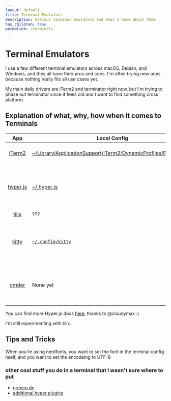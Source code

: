 ```yaml
---
layout: default
title: Terminal Emulators
description: Various terminal emulators and what I know about them
has_children: true
permalink: /terminals
---
```


# Terminal Emulators

I use a few different terminal emulators across macOS, Debian, and Windows, and they all have their pros and cons. I'm often trying new ones because nothing really fits all use cases yet.

My main daily drivers are iTerm2 and terminator right now, but I'm trying to phase out terminator since it feels old and I want to find something cross platform.

## Explanation of what, why, how when it comes to Terminals

| App | Local Config | Pros | Cons |
|:---:|--------------|------|------|
| [iTerm2][0] | [~/Library/ApplicationSupport/iTerm2/DynamicProfiles/Profiles.json](https://github.com/jessebot/dot_files/blob/main/Library/ApplicationSupport/iTerm2/DynamicProfiles/Profiles.json) | configurable, highly supported | macOS only |
| [hyper.js](https://hyper.is/) | [~/.hyper.js](https://github.com/jessebot/dot_files/blob/main/.hyper.js) | modern feel, configurable, cross platform | Slow with a GPU/M1 or later macOS and in Javascript :( |
| [tilix](https://gnunn1.github.io/tilix-web/)| ??? | configurable | linux only |
| [kitty](https://sw.kovidgoyal.net/kitty/) | [`~/.config/kitty`](https://github.com/jessebot/dot_files/blob/main/.config/kitty) | configurable, cross platform | can't adjust non-ascii font size, community not welcoming |
| [cmder](https://cmder.net/) | None yet | terminal for windows that scales, splits, and supports config | kinda buggy |

You can find more Hyper.js docs [here](./hyper/README.md), thanks to @cloudymax :)

I'm still experimenting with tilix.

## Tips and Tricks
When you're using nerdfonts, you want to set the font in the terminal config itself, and you want to set the encodeing to UTF-8

### other cool stuff you do in a terminal that I wasn't sure where to put
- [qrenco.de](https://asciinema.org/a/123683)
- [additional hyper plugins](https://medium.com/cloud-native-the-gathering/hyper-terminal-plugins-that-will-make-your-life-easier-859897df79d6)

[0]: https://iterm2.com/ "iTerm2"
